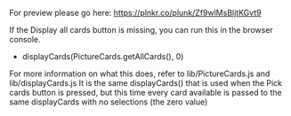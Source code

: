 For preview please go here:
https://plnkr.co/plunk/Zf9wlMsBljtKGvt9

If the Display all cards button is missing, you can run this in the browser console.
- displayCards(PictureCards.getAllCards(), 0)

For more information on what this does, refer to lib/PictureCards.js and lib/displayCards.js
It is the same displayCards() that is used when the Pick cards button is pressed, but this time every card available is passed to the same displayCards with no selections (the zero value)



